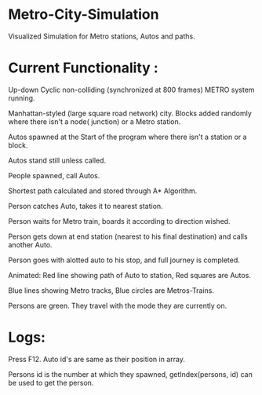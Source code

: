 # Metro-City-Simulation
Visualized Simulation for Metro stations, Autos and paths.

# Current Functionality :
Up-down Cyclic non-colliding (synchronized at 800 frames) METRO system running.

Manhattan-styled (large square road network) city. Blocks added randomly where there isn't a node( junction) or a Metro station.

Autos spawned at the Start of the program where there isn't a station or a block. 

Autos stand still unless called.

People spawned, call Autos.

Shortest path calculated and stored through A* Algorithm.

Person catches Auto, takes it to nearest station.

Person waits for Metro train, boards it according to direction wished.

Person gets down at end station (nearest to his final destination) and calls another Auto.

Person goes with alotted auto to his stop, and full journey is completed.

Animated: Red line showing path of Auto to station, Red squares are Autos.

Blue lines showing Metro tracks, Blue circles are Metros-Trains.

Persons are green. They travel with the mode they are currently on.

# Logs:

Press F12. Auto id's are same as their position in array.

Persons id is the number at which they spawned, getIndex(persons, id) can be used to get the person.



